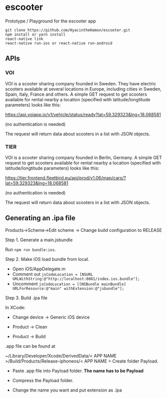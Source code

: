 # escooter
Prototype / Playground for the escooter app

```
git clone https://github.com/HyacintheHamon/escooter.git
npm install or yarn install
react-native link
react-native run-ios or react-native run-android
```

## APIs

### VOI

VOI is a scooter sharing company founded in Sweden. They have electric scooters available at several locations in Europe, including cities in Sweden, Spain, Italy, France and others. A simple GET request to get scooters available for rental nearby a location (specified with latitude/longtitude parameters) looks like this:

https://api.voiapp.io/v1/vehicle/status/ready?lat=59.329323&lng=18.068581

(no authentication is needed)

The request will return data about scooters in a list with JSON objects. 

### TIER

VOI is a scooter sharing company founded in Berlin, Germany. A simple GET request to get scooters available for rental nearby a location (specified with latitude/longtitude parameters) looks like this:

https://tier.frontend.fleetbird.eu/api/prod/v1.06/map/cars/?lat=59.329323&lng=18.068581

(no authentication is needed)

The request will return data about scooters in a list with JSON objects. 

## Generating an .ipa file

Products->Scheme->Edit scheme -> Change build configuration to RELEASE

Step 1. Generate a main.jsbundle

Run `npm run bundle:ios`.

Step 2. Make iOS load bundle from local.

- Open iOS/AppDelegate.m
- Comment out `jsCodeLocation = [NSURL URLWithString:@"http://localhost:8081/index.ios.bundle"];`
- Uncomment `jsCodeLocation = [[NSBundle mainBundle] URLForResource:@"main" withExtension:@"jsbundle"];`

Step 3. Build .ipa file

In XCode:

- Change device -> Generic iOS device

- Product -> Clean

- Product -> Build

.app file can be found at

~/Library/Developer/Xcode/DerivedData/< APP NAME >/Build/Products/Release-iphoneos/< APP NAME >
Create folder Payload.

- Paste .app file into Payload folder. **The name has to be Payload**

- Compress the Payload folder.

- Change the name you want and put extension as .ipa
